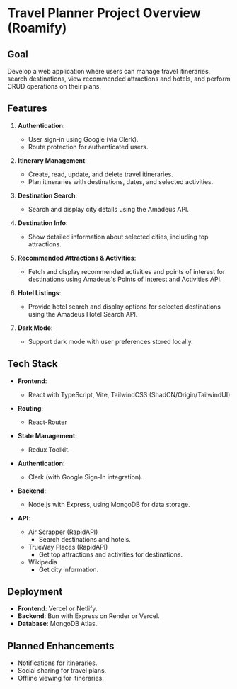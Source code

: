 # Travel Planner Project Overview (Roamify)

## Goal
Develop a web application where users can manage travel itineraries, search destinations, view recommended attractions and hotels, and perform CRUD operations on their plans.

## Features

1. **Authentication**:
   - User sign-in using Google (via Clerk).
   - Route protection for authenticated users.

2. **Itinerary Management**:
   - Create, read, update, and delete travel itineraries.
   - Plan itineraries with destinations, dates, and selected activities.

3. **Destination Search**:
   - Search and display city details using the Amadeus API.

4. **Destination Info**:
   - Show detailed information about selected cities, including top attractions.

5. **Recommended Attractions & Activities**:
   - Fetch and display recommended activities and points of interest for destinations using Amadeus's Points of Interest and Activities API.

6. **Hotel Listings**:
   - Provide hotel search and display options for selected destinations using the Amadeus Hotel Search API.

7. **Dark Mode**:
   - Support dark mode with user preferences stored locally.

## Tech Stack

- **Frontend**: 
  - React with TypeScript, Vite, TailwindCSS (ShadCN/Origin/TailwindUI)
  
- **Routing**:
  - React-Router
  
- **State Management**: 
  - Redux Toolkit.
  
- **Authentication**: 
  - Clerk (with Google Sign-In integration).
  
- **Backend**: 
  - Node.js with Express, using MongoDB for data storage.

- **API**: 
  - Air Scrapper (RapidAPI)
    - Search destinations and hotels.
  - TrueWay Places (RapidAPI)
    - Get top attractions and activities for destinations.
  - Wikipedia 
    - Get city information.

## Deployment

- **Frontend**: Vercel or Netlify.
- **Backend**: Bun with Express on Render or Vercel.
- **Database**: MongoDB Atlas.

## Planned Enhancements

- Notifications for itineraries.
- Social sharing for travel plans.
- Offline viewing for itineraries.
